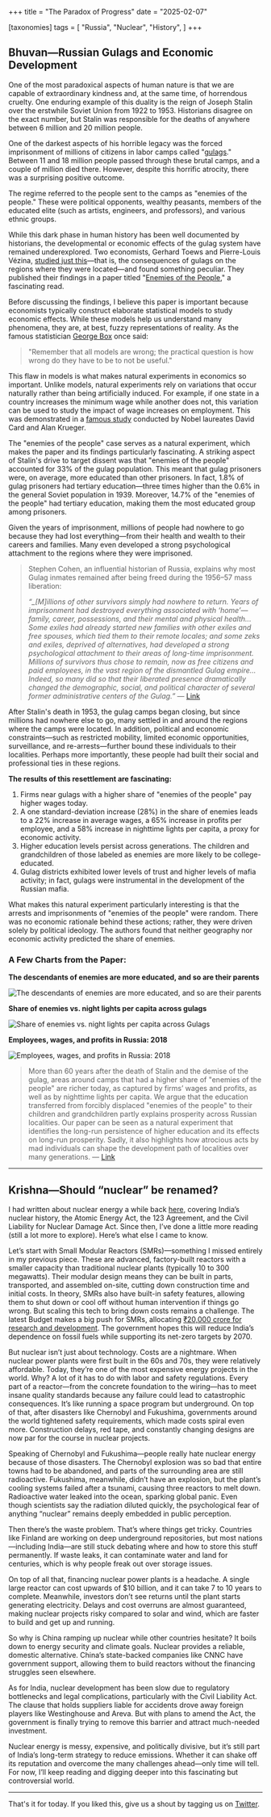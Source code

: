 +++
title = "The Paradox of Progress"
date = "2025-02-07"

[taxonomies]
tags = [
    "Russia",
    "Nuclear",
    "History",
]
+++ 
## Bhuvan—Russian Gulags and Economic Development

One of the most paradoxical aspects of human nature is that we are capable of extraordinary kindness and, at the same time, of horrendous cruelty. One enduring example of this duality is the reign of Joseph Stalin over the erstwhile Soviet Union from 1922 to 1953. Historians disagree on the exact number, but Stalin was responsible for the deaths of anywhere between 6 million and 20 million people.

One of the darkest aspects of his horrible legacy was the forced imprisonment of millions of citizens in labor camps called "[gulags](https://en.wikipedia.org/wiki/Gulag)." Between 11 and 18 million people passed through these brutal camps, and a couple of million died there. However, despite this horrific atrocity, there was a surprising positive outcome.

The regime referred to the people sent to the camps as "enemies of the people." These were political opponents, wealthy peasants, members of the educated elite (such as artists, engineers, and professors), and various ethnic groups.

While this dark phase in human history has been well documented by historians, the developmental or economic effects of the gulag system have remained underexplored. Two economists, Gerhard Toews and Pierre-Louis Vézina, [studied just this](https://www.aeaweb.org/research/human-capital-enemies-ussr)—that is, the consequences of gulags on the regions where they were located—and found something peculiar. They published their findings in a paper titled "[Enemies of the People](https://osf.io/preprints/socarxiv/gnypr_v1)," a fascinating read.

Before discussing the findings, I believe this paper is important because economists typically construct elaborate statistical models to study economic effects. While these models help us understand many phenomena, they are, at best, fuzzy representations of reality. As the famous statistician [George Box](https://fs.blog/all-models-are-wrong/) once said:

> "Remember that all models are wrong; the practical question is how wrong do they have to be to not be useful."
> 

This flaw in models is what makes natural experiments in economics so important. Unlike models, natural experiments rely on variations that occur naturally rather than being artificially induced. For example, if one state in a country increases the minimum wage while another does not, this variation can be used to study the impact of wage increases on employment. This was demonstrated in a [famous study](https://www.nber.org/papers/w4509) conducted by Nobel laureates David Card and Alan Krueger.

The "enemies of the people" case serves as a natural experiment, which makes the paper and its findings particularly fascinating. A striking aspect of Stalin's drive to target dissent was that "enemies of the people" accounted for 33% of the gulag population. This meant that gulag prisoners were, on average, more educated than other prisoners. In fact, 1.8% of gulag prisoners had tertiary education—three times higher than the 0.6% in the general Soviet population in 1939. Moreover, 14.7% of the "enemies of the people" had tertiary education, making them the most educated group among prisoners.

Given the years of imprisonment, millions of people had nowhere to go because they had lost everything—from their health and wealth to their careers and families. Many even developed a strong psychological attachment to the regions where they were imprisoned.

> Stephen Cohen, an influential historian of Russia, explains why most Gulag inmates remained after being freed during the 1956–57 mass liberation:
> 
> 
> *“_[M]illions of other survivors simply had nowhere to return. Years of imprisonment had destroyed everything associated with ‘home’—family, career, possessions, and their mental and physical health... Some exiles had already started new families with other exiles and free spouses, which tied them to their remote locales; and some zeks and exiles, deprived of alternatives, had developed a strong psychological attachment to their areas of long-time imprisonment. Millions of survivors thus chose to remain, now as free citizens and paid employees, in the vast region of the dismantled Gulag empire... Indeed, so many did so that their liberated presence dramatically changed the demographic, social, and political character of several former administrative centers of the Gulag.”* — [Link](https://cepr.org/voxeu/columns/enemies-people)
> 

After Stalin's death in 1953, the gulag camps began closing, but since millions had nowhere else to go, many settled in and around the regions where the camps were located. In addition, political and economic constraints—such as restricted mobility, limited economic opportunities, surveillance, and re-arrests—further bound these individuals to their localities. Perhaps more importantly, these people had built their social and professional ties in these regions.

**The results of this resettlement are fascinating:**

1. Firms near gulags with a higher share of "enemies of the people" pay higher wages today.
2. A one standard-deviation increase (28%) in the share of enemies leads to a 22% increase in average wages, a 65% increase in profits per employee, and a 58% increase in nighttime lights per capita, a proxy for economic activity.
3. Higher education levels persist across generations. The children and grandchildren of those labeled as enemies are more likely to be college-educated.
4. Gulag districts exhibited lower levels of trust and higher levels of mafia activity; in fact, gulags were instrumental in the development of the Russian mafia.

What makes this natural experiment particularly interesting is that the arrests and imprisonments of "enemies of the people" were random. There was no economic rationale behind these actions; rather, they were driven solely by political ideology. The authors found that neither geography nor economic activity predicted the share of enemies.

### **A Few Charts from the Paper:**

**The descendants of enemies are more educated, and so are their parents**

![The descendants of enemies are more educated, and so are their parents](/images/enemies-of-people-education.webp)



**Share of enemies vs. night lights per capita across gulags**

![Share of enemies vs. night lights per capita across Gulags](/images/enemies-of-people-night-lights.webp)

**Employees, wages, and profits in Russia: 2018**

![Employees, wages, and profits in Russia: 2018](/images/enemies-of-people-wages-and-profits.webp)

> More than 60 years after the death of Stalin and the demise of the gulag, areas around camps that had a higher share of "enemies of the people" are richer today, as captured by firms’ wages and profits, as well as by nighttime lights per capita. We argue that the education transferred from forcibly displaced "enemies of the people" to their children and grandchildren partly explains prosperity across Russian localities. Our paper can be seen as a natural experiment that identifies the long-run persistence of higher education and its effects on long-run prosperity. Sadly, it also highlights how atrocious acts by mad individuals can shape the development path of localities over many generations. — [Link](https://cepr.org/voxeu/columns/enemies-people)
> 

---

## Krishna—Should “nuclear” be renamed?

I had written about nuclear energy a while back [here](https://onethingwelearned.today/posts/the-damage-of-trade-wars/#krishna-quick-look-at-the-history-of-india-s-nuclear-space), covering India’s nuclear history, the Atomic Energy Act, the 123 Agreement, and the Civil Liability for Nuclear Damage Act. Since then, I’ve done a little more reading (still a lot more to explore). Here’s what else I came to know.

Let’s start with Small Modular Reactors (SMRs)—something I missed entirely in my previous piece. These are advanced, factory-built reactors with a smaller capacity than traditional nuclear plants (typically 10 to 300 megawatts). Their modular design means they can be built in parts, transported, and assembled on-site, cutting down construction time and initial costs. In theory, SMRs also have built-in safety features, allowing them to shut down or cool off without human intervention if things go wrong. But scaling this tech to bring down costs remains a challenge. The latest Budget makes a big push for SMRs, allocating [₹20,000 crore for research and development](https://pib.gov.in/PressReleaseIframePage.aspx?PRID=2098367). The government hopes this will reduce India’s dependence on fossil fuels while supporting its net-zero targets by 2070.

But nuclear isn’t just about technology. Costs are a nightmare. When nuclear power plants were first built in the 60s and 70s, they were relatively affordable. Today, they’re one of the most expensive energy projects in the world. Why? A lot of it has to do with labor and safety regulations. Every part of a reactor—from the concrete foundation to the wiring—has to meet insane quality standards because any failure could lead to catastrophic consequences. It’s like running a space program but underground. On top of that, after disasters like Chernobyl and Fukushima, governments around the world tightened safety requirements, which made costs spiral even more. Construction delays, red tape, and constantly changing designs are now par for the course in nuclear projects.

Speaking of Chernobyl and Fukushima—people really hate nuclear energy because of those disasters. The Chernobyl explosion was so bad that entire towns had to be abandoned, and parts of the surrounding area are still radioactive. Fukushima, meanwhile, didn’t have an explosion, but the plant’s cooling systems failed after a tsunami, causing three reactors to melt down. Radioactive water leaked into the ocean, sparking global panic. Even though scientists say the radiation diluted quickly, the psychological fear of anything “nuclear” remains deeply embedded in public perception.

Then there’s the waste problem. That’s where things get tricky. Countries like Finland are working on deep underground repositories, but most nations—including India—are still stuck debating where and how to store this stuff permanently. If waste leaks, it can contaminate water and land for centuries, which is why people freak out over storage issues.

On top of all that, financing nuclear power plants is a headache. A single large reactor can cost upwards of $10 billion, and it can take 7 to 10 years to complete. Meanwhile, investors don’t see returns until the plant starts generating electricity. Delays and cost overruns are almost guaranteed, making nuclear projects risky compared to solar and wind, which are faster to build and get up and running.

So why is China ramping up nuclear while other countries hesitate? It boils down to energy security and climate goals. Nuclear provides a reliable, domestic alternative. China’s state-backed companies like CNNC have government support, allowing them to build reactors without the financing struggles seen elsewhere.

As for India, nuclear development has been slow due to regulatory bottlenecks and legal complications, particularly with the Civil Liability Act. The clause that holds suppliers liable for accidents drove away foreign players like Westinghouse and Areva. But with plans to amend the Act, the government is finally trying to remove this barrier and attract much-needed investment.

Nuclear energy is messy, expensive, and politically divisive, but it’s still part of India’s long-term strategy to reduce emissions. Whether it can shake off its reputation and overcome the many challenges ahead—only time will tell. For now, I’ll keep reading and digging deeper into this fascinating but controversial world.

---

That's it for today. If you liked this, give us a shout by tagging us on  [Twitter](https://x.com/zerodhamarkets).
